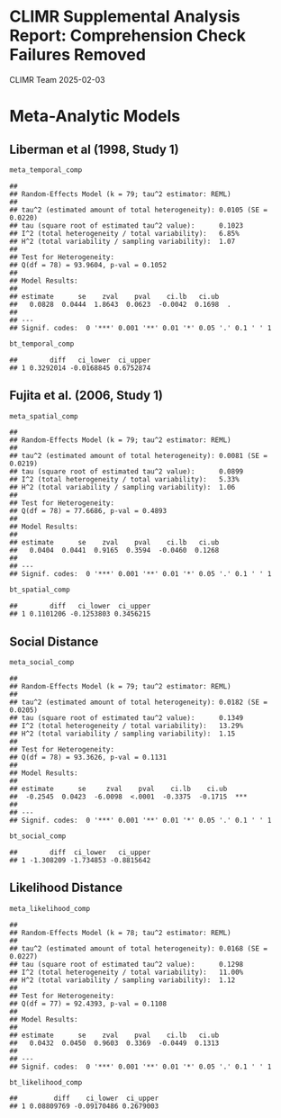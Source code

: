 CLIMR Supplemental Analysis Report: Comprehension Check Failures Removed
================
CLIMR Team
2025-02-03

# Meta-Analytic Models

## Liberman et al (1998, Study 1)

``` r
meta_temporal_comp
```

    ## 
    ## Random-Effects Model (k = 79; tau^2 estimator: REML)
    ## 
    ## tau^2 (estimated amount of total heterogeneity): 0.0105 (SE = 0.0220)
    ## tau (square root of estimated tau^2 value):      0.1023
    ## I^2 (total heterogeneity / total variability):   6.85%
    ## H^2 (total variability / sampling variability):  1.07
    ## 
    ## Test for Heterogeneity:
    ## Q(df = 78) = 93.9604, p-val = 0.1052
    ## 
    ## Model Results:
    ## 
    ## estimate      se    zval    pval    ci.lb   ci.ub    
    ##   0.0828  0.0444  1.8643  0.0623  -0.0042  0.1698  . 
    ## 
    ## ---
    ## Signif. codes:  0 '***' 0.001 '**' 0.01 '*' 0.05 '.' 0.1 ' ' 1

``` r
bt_temporal_comp
```

    ##        diff   ci_lower  ci_upper
    ## 1 0.3292014 -0.0168845 0.6752874

## Fujita et al. (2006, Study 1)

``` r
meta_spatial_comp
```

    ## 
    ## Random-Effects Model (k = 79; tau^2 estimator: REML)
    ## 
    ## tau^2 (estimated amount of total heterogeneity): 0.0081 (SE = 0.0219)
    ## tau (square root of estimated tau^2 value):      0.0899
    ## I^2 (total heterogeneity / total variability):   5.33%
    ## H^2 (total variability / sampling variability):  1.06
    ## 
    ## Test for Heterogeneity:
    ## Q(df = 78) = 77.6686, p-val = 0.4893
    ## 
    ## Model Results:
    ## 
    ## estimate      se    zval    pval    ci.lb   ci.ub    
    ##   0.0404  0.0441  0.9165  0.3594  -0.0460  0.1268    
    ## 
    ## ---
    ## Signif. codes:  0 '***' 0.001 '**' 0.01 '*' 0.05 '.' 0.1 ' ' 1

``` r
bt_spatial_comp
```

    ##        diff   ci_lower  ci_upper
    ## 1 0.1101206 -0.1253803 0.3456215

## Social Distance

``` r
meta_social_comp
```

    ## 
    ## Random-Effects Model (k = 79; tau^2 estimator: REML)
    ## 
    ## tau^2 (estimated amount of total heterogeneity): 0.0182 (SE = 0.0205)
    ## tau (square root of estimated tau^2 value):      0.1349
    ## I^2 (total heterogeneity / total variability):   13.29%
    ## H^2 (total variability / sampling variability):  1.15
    ## 
    ## Test for Heterogeneity:
    ## Q(df = 78) = 93.3626, p-val = 0.1131
    ## 
    ## Model Results:
    ## 
    ## estimate      se     zval    pval    ci.lb    ci.ub      
    ##  -0.2545  0.0423  -6.0098  <.0001  -0.3375  -0.1715  *** 
    ## 
    ## ---
    ## Signif. codes:  0 '***' 0.001 '**' 0.01 '*' 0.05 '.' 0.1 ' ' 1

``` r
bt_social_comp
```

    ##        diff  ci_lower   ci_upper
    ## 1 -1.308209 -1.734853 -0.8815642

## Likelihood Distance

``` r
meta_likelihood_comp
```

    ## 
    ## Random-Effects Model (k = 78; tau^2 estimator: REML)
    ## 
    ## tau^2 (estimated amount of total heterogeneity): 0.0168 (SE = 0.0227)
    ## tau (square root of estimated tau^2 value):      0.1298
    ## I^2 (total heterogeneity / total variability):   11.00%
    ## H^2 (total variability / sampling variability):  1.12
    ## 
    ## Test for Heterogeneity:
    ## Q(df = 77) = 92.4393, p-val = 0.1108
    ## 
    ## Model Results:
    ## 
    ## estimate      se    zval    pval    ci.lb   ci.ub    
    ##   0.0432  0.0450  0.9603  0.3369  -0.0449  0.1313    
    ## 
    ## ---
    ## Signif. codes:  0 '***' 0.001 '**' 0.01 '*' 0.05 '.' 0.1 ' ' 1

``` r
bt_likelihood_comp
```

    ##         diff    ci_lower  ci_upper
    ## 1 0.08809769 -0.09170486 0.2679003
